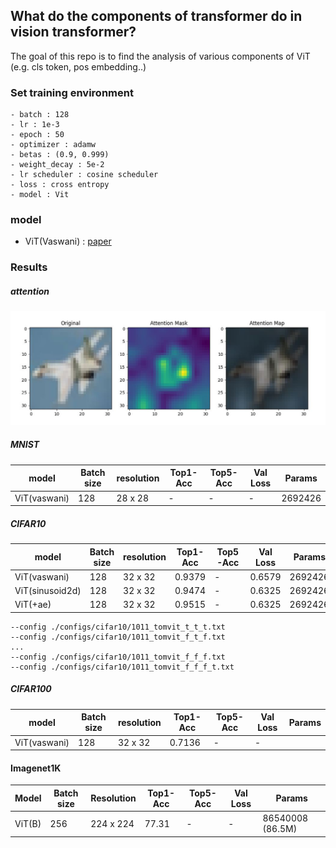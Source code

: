 ## What do the components of transformer do in vision transformer?

The goal of this repo is to find the analysis of various components of ViT (e.g. cls token, pos embedding..)

### Set training environment

```
- batch : 128
- lr : 1e-3
- epoch : 50
- optimizer : adamw
- betas : (0.9, 0.999)
- weight_decay : 5e-2
- lr scheduler : cosine scheduler
- loss : cross entropy
- model : Vit 
```

### model 

- ViT(Vaswani) : [paper](https://arxiv.org/pdf/1706.03762.pdf)


### Results

##### attention 

![results](./figures/attention_maps.JPG)

##### MNIST

| model               | Batch size     | resolution | Top1-Acc          | Top5-Acc | Val Loss    | Params  |
|---------------------|----------------|------------|-------------------|----------|-------------|---------|
| ViT(vaswani)        | 128            | 28 x 28    | -                 | -        | -           | 2692426 | 

##### CIFAR10

| model               | Batch size     | resolution | Top1-Acc          | Top5-Acc | Val Loss    | Params  |
|---------------------|----------------|------------|-------------------|----------|-------------|---------|
| ViT(vaswani)        | 128            | 32 x 32    | 0.9379            | -        | 0.6579      | 2692426 | 
| ViT(sinusoid2d)     | 128            | 32 x 32    | 0.9474            | -        | 0.6325      | 2692426 | 
| ViT(+ae)            | 128            | 32 x 32    | 0.9515            | -        | 0.6325      | 2692426 | 

```
--config ./configs/cifar10/1011_tomvit_t_t_t.txt
--config ./configs/cifar10/1011_tomvit_f_t_f.txt
...
--config ./configs/cifar10/1011_tomvit_f_f_f.txt
--config ./configs/cifar10/1011_tomvit_f_f_f_t.txt
```

##### CIFAR100

| model               | Batch size     | resolution | Top1-Acc          | Top5-Acc | Val Loss    | Params  |
|---------------------|----------------|------------|-------------------|----------|-------------| ------  |
| ViT(vaswani)        | 128            | 32 x 32    | 0.7136            | -        | -           |         |

#### Imagenet1K

| Model          | Batch size     | Resolution | Top1-Acc          | Top5-Acc | Val Loss | Params            |
|----------------|----------------|------------|-------------------|----------|----------| ----------------- |
| ViT(B)         | 256            | 224 x 224  | 77.31             | -        | -        | 86540008 (86.5M)  |

